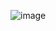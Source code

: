 ![image](https://user-images.githubusercontent.com/96937623/151650507-c719fece-ba82-4af2-adb9-eec3bb27f16f.png)
